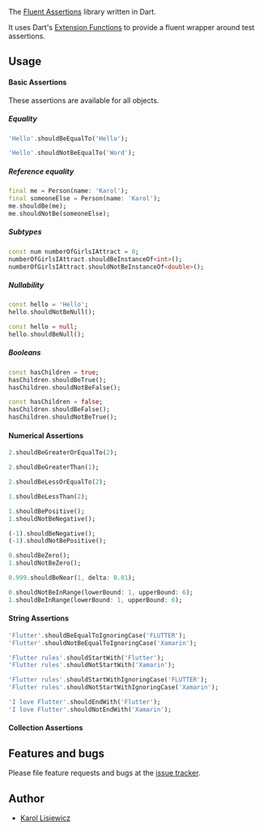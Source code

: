 The [Fluent Assertions](https://fluentassertions.com/) library written in Dart.

It uses Dart's [Extension Functions](https://dart.dev/guides/language/extension-methods) to provide a fluent wrapper around test assertions.

## Usage

#### Basic Assertions

These assertions are available for all objects.

##### Equality

```dart
'Hello'.shouldBeEqualTo('Hello');
```
```dart
'Hello'.shouldNotBeEqualTo('Word');
```

##### Reference equality

```dart
final me = Person(name: 'Karol');
final someoneElse = Person(name: 'Karol');
me.shouldBe(me);
me.shouldNotBe(someoneElse);
```

##### Subtypes

```dart
const num numberOfGirlsIAttract = 0;
numberOfGirlsIAttract.shouldBeInstanceOf<int>();
numberOfGirlsIAttract.shouldNotBeInstanceOf<double>();
```

##### Nullability

```dart
const hello = 'Hello';
hello.shouldNotBeNull();
```

```dart
const hello = null;
hello.shouldBeNull();
```

##### Booleans

```dart
const hasChildren = true;
hasChildren.shouldBeTrue();
hasChildren.shouldNotBeFalse();
```
```dart
const hasChildren = false;
hasChildren.shouldBeFalse();
hasChildren.shouldNotBeTrue();
```

#### Numerical Assertions

```dart
2.shouldBeGreaterOrEqualTo(2);
```

```dart
2.shouldBeGreaterThan(1);
```

```dart
2.shouldBeLessOrEqualTo(2);
```

```dart
1.shouldBeLessThan(2);
```

```dart
1.shouldBePositive();
1.shouldNotBeNegative();
```

```dart
(-1).shouldBeNegative();
(-1).shouldNotBePositive();
```

```dart
0.shouldBeZero();
1.shouldNotBeZero();
```

```dart
0.999.shouldBeNear(1, delta: 0.01);
```

```dart
0.shouldNotBeInRange(lowerBound: 1, upperBound: 6);
1.shouldBeInRange(lowerBound: 1, upperBound: 6);
```

#### String Assertions

```dart
'Flutter'.shouldBeEqualToIgnoringCase('FLUTTER');
'Flutter'.shouldNotBeEqualToIgnoringCase('Xamarin');
```

```dart
'Flutter rules'.shouldStartWith('Flutter');
'Flutter rules'.shouldNotStartWith('Xamarin');
```

```dart
'Flutter rules'.shouldStartWithIgnoringCase('FLUTTER');
'Flutter rules'.shouldNotStartWithIgnoringCase('Xamarin');
```

```dart
'I love Flutter'.shouldEndWith('Flutter');
'I love Flutter'.shouldNotEndWith('Xamarin');
```

#### Collection Assertions

## Features and bugs

Please file feature requests and bugs at the [issue tracker](https://github.com/klisiewicz/fluent-assertions/issues).

## Author
- [Karol Lisiewicz](https://github.com/klisiewicz)
